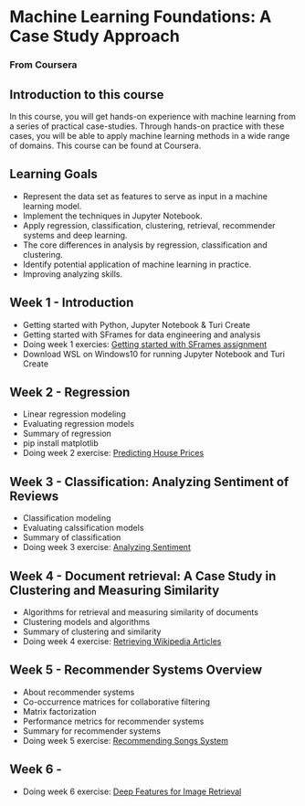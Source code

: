 # Machine Learning Foundations: A Case Study Approach
### From Coursera

## Introduction to this course
In this course, you will get hands-on experience with machine learning from a series of practical case-studies. Through hands-on practice with these cases, you will be able to apply machine learning methods in a wide range of domains. This course can be found at Coursera.

## Learning Goals
- Represent the data set as features to serve as input in a machine learning model.
- Implement the techniques in Jupyter Notebook.
- Apply regression, classification, clustering, retrieval, recommender systems and deep learning.
- The core differences in analysis by regression, classification and clustering.
- Identify potential application of machine learning in practice.
- Improving analyzing skills.

## Week 1 - Introduction
- Getting started with Python, Jupyter Notebook & Turi Create
- Getting started with SFrames for data engineering and analysis
- Doing week 1 exercies: [Getting started with SFrames assignment](https://github.com/sealigu/-Machine_Learning-Foundations_A_Case_Study_Approach/blob/master/Exercise/Week1/week1_SFrames.ipynb)
- Download WSL on Windows10 for running Jupyter Notebook and Turi Create

## Week 2 - Regression
- Linear regression modeling
- Evaluating regression models
- Summary of regression
- pip install matplotlib
- Doing week 2 exercise: [Predicting House Prices](https://github.com/sealigu/-Machine_Learning-Foundations_A_Case_Study_Approach/blob/master/Exercise/Week2/Predicting_house_prices.ipynb)

## Week 3 - Classification: Analyzing Sentiment of Reviews
- Classification modeling
- Evaluating calssification models
- Summary of classification
- Doing week 3 exercise: [Analyzing Sentiment](https://github.com/sealigu/-Machine_Learning-Foundations_A_Case_Study_Approach/blob/master/Exercise/Week3/week3_classifier.ipynb)

## Week 4 - Document retrieval: A Case Study in Clustering and Measuring Similarity
- Algorithms for retrieval and measuring similarity of documents
- Clustering models and algorithms
- Summary of clustering and similarity
- Doing week 4 exercise: [Retrieving Wikipedia Articles]()

## Week 5 - Recommender Systems Overview
- About recommender systems
- Co-occurrence matrices for collaborative filtering
- Matrix factorization
- Performance metrics for recommender systems
- Summary for recommender systems
- Doing week 5 exercise: [Recommending Songs System]()

## Week 6 - 
- Doing week 6 exercise: [Deep Features for Image Retrieval]()
